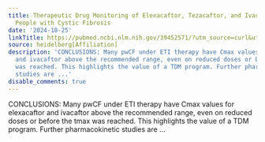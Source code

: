 ```yaml
---
title: Therapeutic Drug Monitoring of Elexacaftor, Tezacaftor, and Ivacaftor in Adult
  People with Cystic Fibrosis
date: '2024-10-25'
linkTitle: https://pubmed.ncbi.nlm.nih.gov/39452571/?utm_source=curl&utm_medium=rss&utm_campaign=pubmed-2&utm_content=1FakS-2QOkCT8HsMOQP1bCRQ4YzyumYOmxmF0moLsQ3dFB1E9V&fc=20220326224207&ff=20241025210316&v=2.18.0.post9+e462414
source: heidelberg[Affiliation]
description: 'CONCLUSIONS: Many pwCF under ETI therapy have Cmax values for elexacaftor
  and ivacaftor above the recommended range, even on reduced doses or before the tmax
  was reached. This highlights the value of a TDM program. Further pharmacokinetic
  studies are ...'
disable_comments: true
---
```

CONCLUSIONS: Many pwCF under ETI therapy have Cmax values for elexacaftor and ivacaftor above the recommended range, even on reduced doses or before the tmax was reached. This highlights the value of a TDM program. Further pharmacokinetic studies are ...